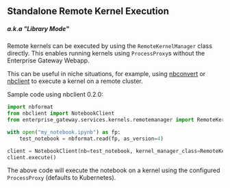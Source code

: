 ## Standalone Remote Kernel Execution 
##### a.k.a "Library Mode"

Remote kernels can be executed by using the `RemoteKernelManager` class directly. This enables running kernels using `ProcessProxy`s without the Enterprise Gateway Webapp.

This can be useful in niche situations, for example, using [nbconvert](https://nbconvert.readthedocs.io/) or [nbclient](https://nbclient.readthedocs.io/) to execute a kernel on a remote cluster.

Sample code using nbclient 0.2.0:

```python
import nbformat
from nbclient import NotebookClient
from enterprise_gateway.services.kernels.remotemanager import RemoteKernelManager

with open("my_notebook.ipynb") as fp:
    test_notebook = nbformat.read(fp, as_version=4)

client = NotebookClient(nb=test_notebook, kernel_manager_class=RemoteKernelManager)
client.execute()
```

The above code will execute the notebook on a kernel using the configured `ProcessProxy` (defaults to Kubernetes).
